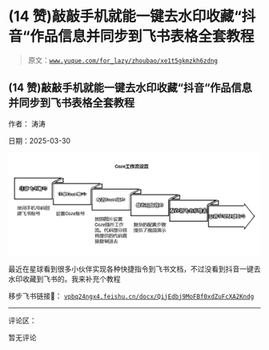 # (14 赞)敲敲手机就能一键去水印收藏“抖音“作品信息并同步到飞书表格全套教程

> 原文：[`www.yuque.com/for_lazy/zhoubao/xe1t5gkmzkh6zdng`](https://www.yuque.com/for_lazy/zhoubao/xe1t5gkmzkh6zdng)

## (14 赞)敲敲手机就能一键去水印收藏“抖音“作品信息并同步到飞书表格全套教程

作者： 涛涛

日期：2025-03-30

![](img/4e2d441519bc046c5711b709128edc28.png "None")

最近在星球看到很多小伙伴实现各种快捷指令到飞书文档，不过没看到抖音一键去水印收藏到飞书的。我来补充个教程

移步飞书链接🔗： [`vpbq24ngx4.feishu.cn/docx/QijEdbj9MoFBf0xdZuFcXA2Kndg`](https://vpbq24ngx4.feishu.cn/docx/QijEdbj9MoFBf0xdZuFcXA2Kndg)

* * *

评论区：

暂无评论